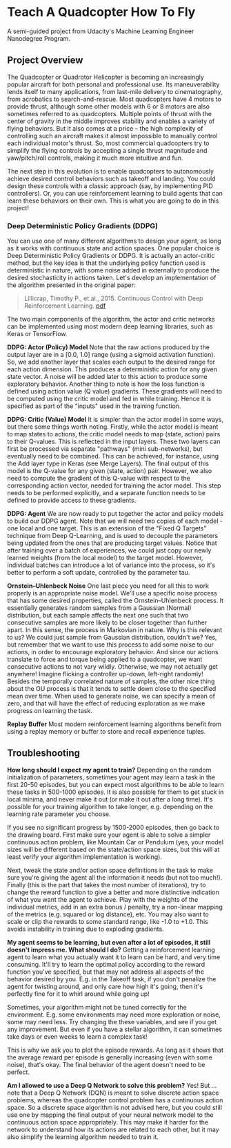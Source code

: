 # Teach A Quadcopter How To Fly

A semi-guided project from Udacity's Machine Learning Engineer Nanodegree Program.

## Project Overview

The Quadcopter or Quadrotor Helicopter is becoming an increasingly popular aircraft for both personal and professional use. Its maneuverability lends itself to many applications, from last-mile delivery to cinematography, from acrobatics to search-and-rescue.
Most quadcopters have 4 motors to provide thrust, although some other models with 6 or 8 motors are also sometimes referred to as quadcopters. Multiple points of thrust with the center of gravity in the middle improves stability and enables a variety of flying behaviors.
But it also comes at a price – the high complexity of controlling such an aircraft makes it almost impossible to manually control each individual motor's thrust. So, most commercial quadcopters try to simplify the flying controls by accepting a single thrust magnitude and yaw/pitch/roll controls, making it much more intuitive and fun.

The next step in this evolution is to enable quadcopters to autonomously achieve desired control behaviors such as takeoff and landing. You could design these controls with a classic approach (say, by implementing PID controllers). Or, you can use reinforcement learning to build agents that can learn these behaviors on their own. This is what you are going to do in this project!

### Deep Deterministic Policy Gradients (DDPG)
You can use one of many different algorithms to design your agent, as long as it works with continuous state and action spaces. One popular choice is Deep Deterministic Policy Gradients or DDPG. It is actually an actor-critic method, but the key idea is that the underlying policy function used is deterministic in nature, with some noise added in externally to produce the desired stochasticity in actions taken.
Let's develop an implementation of the algorithm presented in the original paper:

> Lillicrap, Timothy P., et al., 2015. Continuous Control with Deep Reinforcement Learning. [pdf](https://arxiv.org/pdf/1509.02971.pdf)

The two main components of the algorithm, the actor and critic networks can be implemented using most modern deep learning libraries, such as Keras or TensorFlow.

**DDPG: Actor (Policy) Model**
Note that the raw actions produced by the output layer are in a [0.0, 1.0] range (using a sigmoid activation function). So, we add another layer that scales each output to the desired range for each action dimension. This produces a deterministic action for any given state vector. A noise will be added later to this action to produce some exploratory behavior.
Another thing to note is how the loss function is defined using action value (Q value) gradients. These gradients will need to be computed using the critic model  and fed in while training. Hence it is specified as part of the "inputs" used in the training function.

**DDPG: Critic (Value) Model**
It is simpler than the actor model in some ways, but there some things worth noting. Firstly, while the actor model is meant to map states to actions, the critic model needs to map (state, action) pairs to their Q-values. This is reflected in the input layers.
These two layers can first be processed via separate "pathways" (mini sub-networks), but eventually need to be combined. This can be achieved, for instance, using the Add layer type in Keras (see Merge Layers).
The final output of this model is the Q-value for any given (state, action) pair. However, we also need to compute the gradient of this Q-value with respect to the corresponding action vector, needed for training the actor model. This step needs to be performed explicitly, and a separate function needs to be defined to provide access to these gradients.

**DDPG: Agent**
We are now ready to put together the actor and policy models to build our DDPG agent. Note that we will need two copies of each model - one local and one target. This is an extension of the "Fixed Q Targets" technique from Deep Q-Learning, and is used to decouple the parameters being updated from the ones that are producing target values.
Notice that after training over a batch of experiences, we could just copy our newly learned weights (from the local model) to the target model. However, individual batches can introduce a lot of variance into the process, so it's better to perform a soft update, controlled by the parameter tau.

**Ornstein–Uhlenbeck Noise**
One last piece you need for all this to work properly is an appropriate noise model. We'll use a specific noise process that has some desired properties, called the Ornstein–Uhlenbeck process. It essentially generates random samples from a Gaussian (Normal) distribution, but each sample affects the next one such that two consecutive samples are more likely to be closer together than further apart. In this sense, the process in Markovian in nature.
Why is this relevant to us? We could just sample from Gaussian distribution, couldn't we? Yes, but remember that we want to use this process to add some noise to our actions, in order to encourage exploratory behavior. And since our actions translate to force and torque being applied to a quadcopter, we want consecutive actions to not vary wildly. Otherwise, we may not actually get anywhere! Imagine flicking a controller up-down, left-right randomly!
Besides the temporally correlated nature of samples, the other nice thing about the OU process is that it tends to settle down close to the specified mean over time. When used to generate noise, we can specify a mean of zero, and that will have the effect of reducing exploration as we make progress on learning the task.

**Replay Buffer**
Most modern reinforcement learning algorithms benefit from using a replay memory or buffer to store and recall experience tuples.

## Troubleshooting

**How long should I expect my agent to train?**
Depending on the random initialization of parameters, sometimes your agent may learn a task in the first 20-50 episodes, but you can expect most algorithms to be able to learn these tasks in 500-1000 episodes. It is also possible for them to get stuck in local minima, and never make it out (or make it out after a long time). It's possible for your training algorithm to take longer, e.g. depending on the learning rate parameter you choose.

If you see no significant progress by 1500-2000 episodes, then go back to the drawing board. First make sure your agent is able to solve a simpler continuous action problem, like Mountain Car or Pendulum (yes, your model sizes will be different based on the state/action space sizes, but this will at least verify your algorithm implementation is working).

Next, tweak the state and/or action space definitions in the task to make sure you're giving the agent all the information it needs (but not too much!). Finally (this is the part that takes the most number of iterations), try to change the reward function to give a better and more distinctive indication of what you want the agent to achieve. Play with the weights of the individual metrics, add in an extra bonus / penalty, try a non-linear mapping of the metrics (e.g. squared or log distance), etc. You may also want to scale or clip the rewards to some standard range, like -1.0 to +1.0. This avoids instability in training due to exploding gradients.

**My agent seems to be learning, but even after a lot of episodes, it still doesn't impress me. What should I do?**
Getting a reinforcement learning agent to learn what you actually want it to learn can be hard, and very time consuming. It'll try to learn the optimal policy according to the reward function you've specified, but that may not address all aspects of the behavior desired by you. E.g. in the Takeoff task, if you don't penalize the agent for twisting around, and only care how high it's going, then it's perfectly fine for it to whirl around while going up!

Sometimes, your algorithm might not be tuned correctly for the environment. E.g. some environments may need more exploration or noise, some may need less. Try changing the these variables, and see if you get any improvement. But even if you have a stellar algorithm, it can sometimes take days or even weeks to learn a complex task!

This is why we ask you to plot the episode rewards. As long as it shows that the average reward per episode is generally increasing (even with some noise), that's okay. The final behavior of the agent doesn't need to be perfect.

**Am I allowed to use a Deep Q Network to solve this problem?**
Yes! But ... note that a Deep Q Network (DQN) is meant to solve discrete action space problems, whereas the quadcopter control problem has a continuous action space. So a discrete space algorithm is not advised here, but you could still use one by mapping the final output of your neural network model to the continuous action space appropriately. This may make it harder for the network to understand how its actions are related to each other, but it may also simplify the learning algorithm needed to train it.



